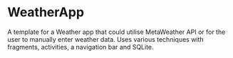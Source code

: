 # WeatherApp

A template for a Weather app that could utilise MetaWeather API or for the user to manually enter weather data. 
Uses various techniques with fragments, activities, a navigation bar and SQLite.
